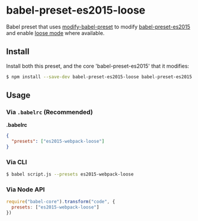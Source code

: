 # babel-preset-es2015-loose

Babel preset that uses [modify-babel-preset] to modify [babel-preset-es2015]
and enable [loose mode] where available.

## Install

Install both this preset, and the core 'babel-preset-es2015' that it modifies:

```sh
$ npm install --save-dev babel-preset-es2015-loose babel-preset-es2015
```

## Usage

### Via `.babelrc` (Recommended)

**.babelrc**

```json
{
  "presets": ["es2015-webpack-loose"]
}
```

### Via CLI

```sh
$ babel script.js --presets es2015-webpack-loose
```

### Via Node API

```javascript
require("babel-core").transform("code", {
  presets: ["es2015-webpack-loose"]
})
```

[babel-preset-es2015]: https://www.npmjs.com/package/babel-preset-es2015
[loose mode]: http://www.2ality.com/2015/12/babel6-loose-mode.html
[modify-babel-preset]: https://github.com/developit/modify-babel-preset
